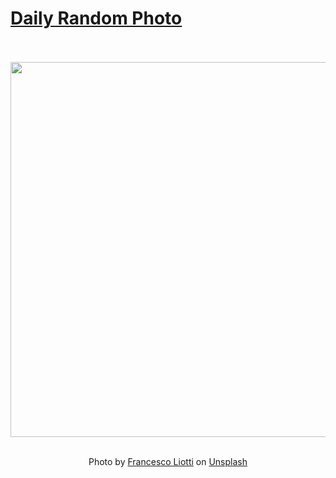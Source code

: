 # [Daily Random Photo](https://www.dailyrandomphoto.com/)

<div align="center">
  <br>
  <br>
  <a href="https://www.dailyrandomphoto.com/p/2024/2024-09-05/"><img src="https://images.unsplash.com/photo-1724579242963-ea62ff1f0d72?crop=entropy&cs=tinysrgb&fit=max&fm=jpg&ixid=M3w3NzUwOHwwfDF8cmFuZG9tfHx8fHx8fHx8MTcyNTQ5NjYxN3w&ixlib=rb-4.0.3&q=80&w=1080" width="600px"></a>
  <br>
  <br>
  <p class="has-text-grey">Photo by <a href="https://unsplash.com/@francesco_liotti?utm_source=Daily%20Random%20Photo&amp;utm_medium=referral" target="_blank" rel="noopener noreferrer">Francesco Liotti</a> on <a href="https://unsplash.com/photos/the-sun-is-setting-over-the-ocean-with-a-boat-in-the-distance-NPh3R3bXLPU?utm_source=Daily%20Random%20Photo&amp;utm_medium=referral" target="_blank" rel="noopener noreferrer">Unsplash</a></p>
</div>
